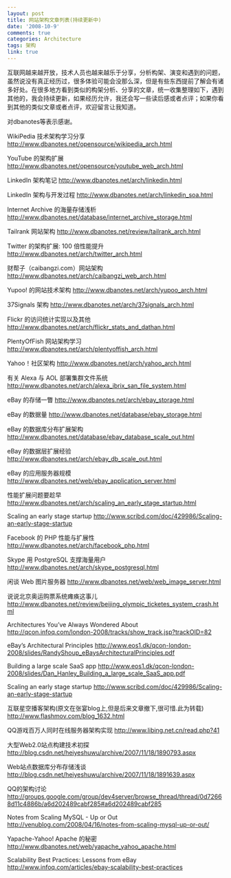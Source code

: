 ```yaml
---
layout: post
title: 网站架构文章列表(持续更新中)
date: '2008-10-9'
comments: true
categories: Architecture
tags: 架构
link: true
---
```

互联网越来越开放，技术人员也越来越乐于分享，分析构架、演变和遇到的问题，虽然说没有真正经历过，很多体验可能会没那么深，但是有些东西提前了解会有诸多好处。在很多地方看到类似的构架分析、分享的文章，统一收集整理如下，遇到其他的，我会持续更新，如果经历允许，我还会写一些读后感或者点评；如果你看到其他的类似文章或者点评，欢迎留言让我知道。

对dbanotes等表示感谢。

WikiPedia 技术架构学习分享
http://www.dbanotes.net/opensource/wikipedia_arch.html

YouTube 的架构扩展
http://www.dbanotes.net/opensource/youtube_web_arch.html

LinkedIn 架构笔记
http://www.dbanotes.net/arch/linkedin.html

LinkedIn 架构与开发过程
http://www.dbanotes.net/arch/linkedin_soa.html

Internet Archive 的海量存储浅析
http://www.dbanotes.net/database/internet_archive_storage.html

Tailrank 网站架构
http://www.dbanotes.net/review/tailrank_arch.html

Twitter 的架构扩展: 100 倍性能提升
http://www.dbanotes.net/arch/twitter_arch.html

财帮子（caibangzi.com）网站架构
http://www.dbanotes.net/arch/caibangzi_web_arch.html

Yupoo! 的网站技术架构
http://www.dbanotes.net/arch/yupoo_arch.html

37Signals 架构
http://www.dbanotes.net/arch/37signals_arch.html

Flickr 的访问统计实现以及其他
http://www.dbanotes.net/arch/flickr_stats_and_dathan.html

PlentyOfFish 网站架构学习
http://www.dbanotes.net/arch/plentyoffish_arch.html

Yahoo！社区架构
http://www.dbanotes.net/arch/yahoo_arch.html

有关 Alexa 与 AOL 部署集群文件系统
http://www.dbanotes.net/arch/alexa_ibrix_san_file_system.html

eBay 的存储一瞥
http://www.dbanotes.net/arch/ebay_storage.html

eBay 的数据量
http://www.dbanotes.net/database/ebay_storage.html

eBay 的数据库分布扩展架构
http://www.dbanotes.net/database/ebay_database_scale_out.html

eBay 的数据层扩展经验
http://www.dbanotes.net/arch/ebay_db_scale_out.html

eBay 的应用服务器规模
http://www.dbanotes.net/web/ebay_application_server.html

性能扩展问题要趁早
http://www.dbanotes.net/arch/scaling_an_early_stage_startup.html

Scaling an early stage startup
http://www.scribd.com/doc/429986/Scaling-an-early-stage-startup

Facebook 的 PHP 性能与扩展性
http://www.dbanotes.net/arch/facebook_php.html

Skype 用 PostgreSQL 支撑海量用户
http://www.dbanotes.net/arch/skype_postgresql.html

闲谈 Web 图片服务器
http://www.dbanotes.net/web/web_image_server.html

说说北京奥运购票系统瘫痪这事儿
http://www.dbanotes.net/review/beijing_olympic_ticketes_system_crash.html

Architectures You’ve Always Wondered About
http://qcon.infoq.com/london-2008/tracks/show_track.jsp?trackOID=82

eBay’s Architectural Principles
http://www.eos1.dk/qcon-london-2008/slides/RandyShoup_eBaysArchitecturalPrinciples.pdf

Building a large scale SaaS app
http://www.eos1.dk/qcon-london-2008/slides/Dan_Hanley_Building_a_large_scale_SaaS_app.pdf

Scaling an early stage startup
http://www.scribd.com/doc/429986/Scaling-an-early-stage-startup

互联星空播客架构(原文在张宴blog上,但是后来文章撤下,很可惜.此为转载)
http://www.flashmov.com/blog_1632.html

QQ游戏百万人同时在线服务器架构实现
http://www.libing.net.cn/read.php?41

大型Web2.0站点构建技术初探
http://blog.csdn.net/heiyeshuwu/archive/2007/11/18/1890793.aspx

Web站点数据库分布存储浅谈
http://blog.csdn.net/heiyeshuwu/archive/2007/11/18/1891639.aspx

QQ的架构讨论
http://groups.google.com/group/dev4server/browse_thread/thread/0d72668d11c4886b/a6d202489cabf285#a6d202489cabf285

Notes from Scaling MySQL - Up or Out
http://venublog.com/2008/04/16/notes-from-scaling-mysql-up-or-out/

Yapache-Yahoo! Apache 的秘密
http://www.dbanotes.net/web/yapache_yahoo_apache.html

Scalability Best Practices: Lessons from eBay
http://www.infoq.com/articles/ebay-scalability-best-practices
